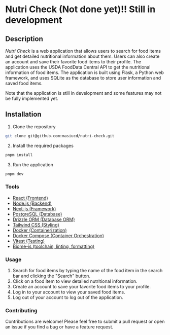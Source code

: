 # Nutri Check (Not done yet)!! Still in development

## Description

_Nutri Check_ is a web application that allows users to search for food items and get detailed nutritional information about them. Users can also create an account and save their favorite food items to their profile. The application uses the USDA FoodData Central API to get the nutritional information of food items. The application is built using Flask, a Python web framework, and uses SQLite as the database to store user information and saved food items.

Note that the application is still in development and some features may not be fully implemented yet.

## Installation

1. Clone the repository

```bash
git clone git@github.com:masiucd/nutri-check.git
```

2. Install the required packages

```bash
pnpm install
```

3. Run the application

```bash
pnpm dev
```

### Tools

- [React (Frontend)](https://reactjs.org/)
- [Node.js (Backend)](https://nodejs.org/)
- [Next-js (Framework)](https://nextjs.org/)
- [PostgreSQL (Database)](https://www.postgresql.org/)
- [Drizzle ORM (Database ORM)](https://drizzle.dev/)
- [Tailwind CSS (Styling)](https://tailwindcss.com/)
- [Docker (Containerization)](https://www.docker.com/)
- [Docker Compose (Container Orchestration)](https://docs.docker.com/compose/)
- [Vitest (Testing)](https://vitejs.dev/guide/features.html#testing)
- [Biome-js (toolchain, linting, formatting)](https://biomejs.dev/)

### Usage

1. Search for food items by typing the name of the food item in the search bar and clicking the "Search" button.
2. Click on a food item to view detailed nutritional information.
3. Create an account to save your favorite food items to your profile.
4. Log in to your account to view your saved food items.
5. Log out of your account to log out of the application.

### Contributing

Contributions are welcome! Please feel free to submit a pull request or open an issue if you find a bug or have a feature request.
